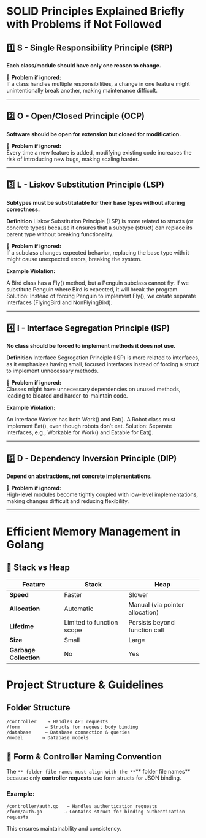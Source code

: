 # SOLID Principles Explained Briefly with Problems if Not Followed

## 1️⃣ S - Single Responsibility Principle (SRP)

**Each class/module should have only one reason to change.**

🔴 **Problem if ignored:**  
If a class handles multiple responsibilities, a change in one feature might unintentionally break another, making maintenance difficult.

---

## 2️⃣ O - Open/Closed Principle (OCP)

**Software should be open for extension but closed for modification.**

🔴 **Problem if ignored:**  
Every time a new feature is added, modifying existing code increases the risk of introducing new bugs, making scaling harder.

---

## 3️⃣ L - Liskov Substitution Principle (LSP)

**Subtypes must be substitutable for their base types without altering correctness.**

**Definition**
Liskov Substitution Principle (LSP) is more related to structs (or concrete types)
because it ensures that a subtype (struct) can replace its parent type without breaking functionality.

🔴 **Problem if ignored:**  
If a subclass changes expected behavior, replacing the base type with it might cause unexpected errors, breaking the system.

**Example Violation:**

A Bird class has a Fly() method, but a Penguin subclass cannot fly.
If we substitute Penguin where Bird is expected, it will break the program.
Solution: Instead of forcing Penguin to implement Fly(), we create separate interfaces (FlyingBird and NonFlyingBird).

---

## 4️⃣ I - Interface Segregation Principle (ISP)

**No class should be forced to implement methods it does not use.**

**Definition**
Interface Segregation Principle (ISP) is more related to interfaces,
as it emphasizes having small, focused interfaces instead of forcing a struct to implement unnecessary methods.

🔴 **Problem if ignored:**  
Classes might have unnecessary dependencies on unused methods, leading to bloated and harder-to-maintain code.

**Example Violation:**

An interface Worker has both Work() and Eat().
A Robot class must implement Eat(), even though robots don’t eat.
Solution: Separate interfaces, e.g., Workable for Work() and Eatable for Eat().

---

## 5️⃣ D - Dependency Inversion Principle (DIP)

**Depend on abstractions, not concrete implementations.**

🔴 **Problem if ignored:**  
High-level modules become tightly coupled with low-level implementations, making changes difficult and reducing flexibility.

---

# Efficient Memory Management in Golang

## 📌 Stack vs Heap

| Feature                | Stack                     | Heap                            |
| ---------------------- | ------------------------- | ------------------------------- |
| **Speed**              | Faster                    | Slower                          |
| **Allocation**         | Automatic                 | Manual (via pointer allocation) |
| **Lifetime**           | Limited to function scope | Persists beyond function call   |
| **Size**               | Small                     | Large                           |
| **Garbage Collection** | No                        | Yes                             |

# **Project Structure & Guidelines**

## **Folder Structure**

```
/controller    → Handles API requests
/form         → Structs for request body binding
/database     → Database connection & queries
/model       → Database models
```

## **📌 Form & Controller Naming Convention**

The `** folder file names must align with the **`** folder file names** because only **controller requests** use form structs for JSON binding.

### **Example:**

```
/controller/auth.go   → Handles authentication requests
/form/auth.go        → Contains struct for binding authentication requests
```

This ensures maintainability and consistency.
